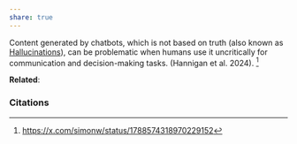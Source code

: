 ```yaml
---
share: true
---
```


Content generated by chatbots, which is not based on truth (also known as [Hallucinations](../Hallucinations.md)), can be problematic when humans use it uncritically for communication and decision-making tasks. (Hannigan et al. 2024). [^1]

**Related**: 

### Citations

[^1]: https://x.com/simonw/status/1788574318970229152